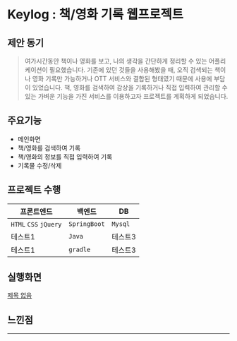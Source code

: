 # Keylog : 책/영화 기록 웹프로젝트

## 제안 동기

> 여가시간동안 책이나 영화를 보고, 나의 생각을 간단하게 정리할 수 있는 어플리케이션이 필요했습니다. 기존에 있던 것들을 사용해봤을 때, 오직 검색되는 책이나 영화 기록만 가능하거나 OTT 서비스와 결합된 형태였기 때문에 사용에 부담이 있었습니다. 책, 영화를 검색하여 감상을 기록하거나 직접 입력하여 관리할 수 있는 가벼운 기능을 가진 서비스를 이용하고자 프로젝트를 계획하게 되었습니다.

## 주요기능

- 메인화면
- 책/영화를 검색하여 기록
- 책/영화의 정보를 직접 입력하여 기록
- 기록물 수정/삭제

## 프로젝트 수행
|프론트엔드|백엔드|DB|
|------|---|---|
|```HTML``` ```CSS``` ```jQuery```|```SpringBoot``` |```Mysql```|
|테스트1|```Java```|테스트3|
|테스트1|```gradle```|테스트3|

## 실행화면

[제목 없음](https://www.notion.so/43beeb3c6ffa4be883f51b28729835e1)

## 느낀점

---

> 
